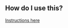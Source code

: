 ## How do I use this?

<a href="https://coda.io/d/The-Standards_dF4ZqAXypCS/V2_suAe0#_lu0fm">Instructions here</a>
